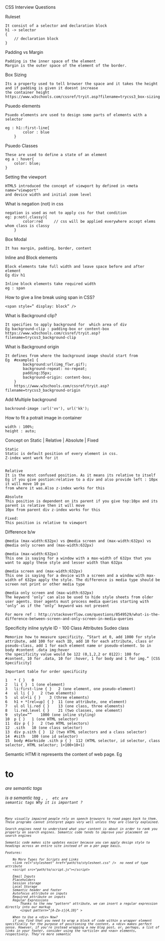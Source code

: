 CSS Interview Questions

Ruleset
	
	It consist of a selector and declaration block
	h1 -> selector
	{
		// declaration block
	}

Padding vs Margin

	Padding is the inner space of the element
	Margin is the outer space of the element of the border.

Box Sizing 
	
	Its a property used to tell browser the space and it takes the height and if padding is given it doesnt increase
	the container height
	https://www.w3schools.com/cssref/tryit.asp?filename=trycss3_box-sizing 

Psuedo elements

	Psuedo elements are used to design some parts of elements with a selector

	eg : h1::first-line{
			color : blue
		}

Psuedo Classes
	
	These are used to define a state of an element 
	eg a : hover{
		color: blue;
	}

Setting the viewport
	
	HTML5 introduced the concept of viewport by defined in <meta name="viewport"
	and device width and initial zoom level

What is negation (not) in css

	negation is used as not to apply css for that condition
	eg: p:not(.classy){
			color:red     // css will be applied everywhere accept elems whom class is classy
		}

Box Modal

	It has margin, padding, border, content

Inline and Block elements

	Block elements take full width and leave space before and after element
	Eg div h1

	Inline block elements take required width 
	eg : span

How to give a line break using span in CSS?
	
	<span style=” display: block” />

What is Background clip?
	
	It specifies to apply background for  which area of div
	Eg background-clip : padding-box or content-box
	https://www.w3schools.com/cssref/tryit.asp?filename=trycss3_background-clip

What is Background origin
	
	It defines from where the background image should start from
	Eg  #example1 {
		    background:url(img_flwr.gif);
		    background-repeat: no-repeat;
		    padding:35px;
		    background-origin: content-box;
		}
		https://www.w3schools.com/cssref/tryit.asp?filename=trycss3_background-origin

Add Multiple background

	backround-image :url('vv'), url('kk');


How to fit a potrait image in container
	
	width : 100%;
	height : auto;


Concept on Static | Relative | Absolute | Fixed

	Static
	Static is default position of every element in css.
	Z-index wont work for it


	Relative
	It is the most confused position. As it means its relative to itself
	Eg if you give postion:relative to a div and also provide left : 10px it will move 10 px
	from where it was.Also z-index works for this

	Absolute
	This position is dependent on its parent if you give top:10px and its parent is relative then it will move
	10px from parent div z-index works for this

	Fixed:
	This position is relative to viewport 

Difference b/w 
	
	@media (max-width:632px) vs @media screen and (max-width:632px) vs @media only screen and (max-width:632px)
	
	@media (max-width:632px)
	This one is saying for a window with a max-width of 632px that you want to apply these style and lesser width than 632px 

	@media screen and (max-width:632px)
	This one is saying for a device with a screen and a window with max-width of 632px apply the style. The difference is media type should be screen not print or other media type

	@media only screen and (max-width:632px)
	The keyword ‘only’ can also be used to hide style sheets from older user agents. User agents must process media queries starting with ‘only’ as if the ‘only’ keyword was not present

	For more ref : http://stackoverflow.com/questions/8549529/what-is-the-difference-between-screen-and-only-screen-in-media-queries

Specificity 
	inline sytyle
	ID - 100
	Class
	Attributes
	Sudeo class

	Memorize how to measure specificity. “Start at 0, add 1000 for style attribute, add 100 for each ID, add 10 for each attribute, class or pseudo-class, add 1 for each element name or pseudo-element. So in
	body #content .data img:hover
	the specificity value would be 122 (0,1,2,2 or 0122): 100 for #content, 10 for .data, 10 for :hover, 1 for body and 1 for img.” [CSS Specificity]

	Important table for order specificity

	1	* { }	0
	2	li { }	1 (one element)
	3	li:first-line { }	2 (one element, one pseudo-element)
	4	ul li { }	2 (two elements)
	5	ul ol+li { }	3 (three elements)
	6	h1 + *[rel=up] { }	11 (one attribute, one element)
	7	ul ol li.red { }	13 (one class, three elements)
	8	li.red.level { }	21 (two classes, one element)
	9	style=””	1000 (one inline styling)
	10	p { }	1 (one HTML selector)
	11	div p { }	2 (two HTML selectors)
	12	.sith	10 (one class selector)
	13	div p.sith { }	12 (two HTML selectors and a class selector)
	14	#sith	100 (one id selector)
	15	body #darkside .sith p { }	112 (HTML selector, id selector, class selector, HTML selector; 1+100+10+1)



Semantic HTMl
	it represents the content of web page.
	Eg <h1> to <h6> are semantic tags
		<p> is a semantic tag
		<code>, <abbr>, <span> etc are semantic tags
	Why it is important ?

	Many visually impaired people rely on speech browsers to read pages back to them. These programs cannot interpret pages very well unless they are clearly explained.

	Search engines need to understand what your content is about in order to rank you properly on search engines. Semantic code tends to improve your placement on search engines

	Semantic code makes site updates easier because you can apply design style to headings across an entire site instead of on a per page basis.

	Features:

		No More Types for Scripts and Links
		<link rel="stylesheet" href="path/to/stylesheet.css" />  no need of type attribute
		<script src="path/to/script.js"></script>

		Email Inputs
		Placeholders
		Session storage
		Local Storage
		Semantic header and footer
		Autofocus attribute on inputs
		Required attribute on inputs
		Regular Expressions
			Thanks to the new "pattern" attribute, we can insert a regular expression directly into our markup
			<input pattern="[A-Za-z]{4,10}" >

		When to Use a <div> Now?
		if you find that you need to wrap a block of code within a wrapper element specifically for the purpose of positioning the content, a <div> makes perfect sense. However, if you're instead wrapping a new blog post, or, perhaps, a list of links in your footer, consider using the <article> and <nav> elements, respectively. They're more semantic


